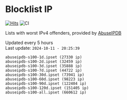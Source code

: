 # Blocklist IP

[![Hits](https://hits.seeyoufarm.com/api/count/incr/badge.svg?url=https%3A%2F%2Fgithub.com%2Fborestad%2Fblocklist-ip%2F&count_bg=%2379C83D&title_bg=%23555555&icon=&icon_color=%23E7E7E7&title=hits&edge_flat=false)](https://hits.seeyoufarm.com)  ![CI](https://img.shields.io/github/workflow/status/borestad/blocklist-ip/CI?style=flat-square)

Lists with worst IPv4 offenders, provided by [AbuseIPDB](https://www.abuseipdb.com/)

<!-- FOOTER-PLACEHOLDER -->
Updated every 5 hours<br>
Last update: `2024-10-11 - 20:25:39`
```
abuseipdb-s100-1d.ipset (27330 ip)
abuseipdb-s100-2d.ipset (32459 ip)
abuseipdb-s100-3d.ipset (35888 ip)
abuseipdb-s100-7d.ipset (44722 ip)
abuseipdb-s100-30d.ipset (73941 ip)
abuseipdb-s100-60d.ipset (98223 ip)
abuseipdb-s100-90d.ipset (122404 ip)
abuseipdb-s100-120d.ipset (151405 ip)
abuseipdb-s100-all.ipset (660612 ip)
```
